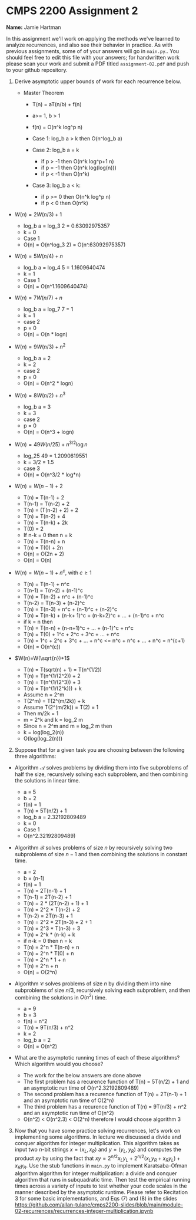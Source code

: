 # CMPS 2200 Assignment 2

**Name:** Jamie Hartman

In this assignment we'll work on applying the methods we've learned to analyze recurrences, and also see their behavior
in practice. As with previous
assignments, some of of your answers will go in `main.py`.. You
should feel free to edit this file with your answers; for handwritten
work please scan your work and submit a PDF titled `assignment-02.pdf`
and push to your github repository.


1. Derive asymptotic upper bounds of work for each recurrence below.

    - Master Theorem
        - T(n) = aT(n/b) + f(n)
        - a>= 1, b > 1
        - f(n) = O(n^k log^p n)
     
        - Case 1: log_b a > k then O(n^log_b a)
        - Case 2: log_b a = k
            - if p > -1 then O(n^k log^p+1 n)
            - if p = -1 then O(n^k log(log(n)))
            - if p < -1 then O(n^k)
        - Case 3: log_b a < k:
            - if p >= 0 then O(n^k log^p n)
            - if p < 0 then O(n^k)
   
  * $W(n)=2W(n/3)+1$

    - log_b a = log_3 2 = 0.63092975357
    - k = 0
    - Case 1
    - O(n) = O(n^log_3 2) = O(n^.63092975357)  


  * $W(n)=5W(n/4)+n$

    - log_b a = log_4 5 = 1.1609640474
    - k = 1
    - Case 1
    - O(n) = O(n^1.1609640474)


  * $W(n)=7W(n/7)+n$

    - log_b a = log_7 7 = 1
    - k = 1
    - case 2
    - p = 0
    - O(n) = O(n * logn)
      


  * $W(n)=9W(n/3)+n^2$

    - log_b a = 2
    - k = 2
    - case 2
    - p = 0
    - O(n) = O(n^2 * logn)


  * $W(n)=8W(n/2)+n^3$

    - log_b a = 3
    - k = 3
    - case 2
    - p = 0
    - O(n) = O(n^3 + logn)


  * $W(n)=49W(n/25)+n^{3/2}\log n$

    - log_25 49 = 1.2090619551
    - k = 3/2 = 1.5
    - case 3
    - O(n) = O(n^3/2 * log*n)


  * $W(n)=W(n-1)+2$

    - T(n) = T(n-1) + 2
    - T(n-1) = T(n-2) + 2
    - T(n) = (T(n-2) + 2) + 2
    - T(n) = T(n-2) + 4
    - T(n) = T(n-k) + 2k
    - T(0) = 2
    - If n-k = 0 then n = k
    - T(n) = T(n-n) + n
    - T(n) = T(0) + 2n
    - O(n) = O(2n + 2)
    - O(n) = O(n)
    

  * $W(n)= W(n-1)+n^c$, with $c\geq 1$

    - T(n) = T(n-1) + n^c
    - T(n-1) = T(n-2) + (n-1)^c
    - T(n) = T(n-2) + n^c + (n-1)^c
    - T(n-2) = T(n-3) + (n-2)^c
    - T(n) = T(n-3) + n^c + (n-1)^c + (n-2)^c
    - T(n) = T(n-k) + (n-k+ 1)^c + (n-k+2)^c + ... + (n-1)^c  + n^c
    - if k = n then
    - T(n) = T(n-n) + (n-n+1)^c + ... + (n-1)^c + n^c
    - T(n) = T(0) + 1^c + 2^c + 3^c + ... + n^c
    - T(n) = 1^c + 2^c + 3^c + ... + n^c <= n^c + n^c + ... + n^c = n^(c+1)
    - O(n) = O(n^(c))

  

  * $W(n)=W(\sqrt{n})+1$

    - T(n) = T(sqrt(n) + 1) = T(n^(1/2))
    - T(n) = T(n^(1/(2^2)) + 2
    - T(n) = T(n^(1/(2^3)) + 3
    - T(n) = T(n^(1/(2^k))) + k
    - Assume n = 2^m
    - T(2^m) = T(2^(m/2k)) + k
    - Assume T(2^(m/2k)) = T(2) = 1
    - Then m/2k = 1
    - m = 2^k and k = log_2 m
    - Since n = 2^m and m = log_2 m then
    - k = log(log_2(n))
    - O(log(log_2(n)))


2. Suppose that for a given task you are choosing between the following three algorithms:

  * Algorithm $\mathcal{A}$ solves problems by dividing them into
      five subproblems of half the size, recursively solving each
      subproblem, and then combining the solutions in linear time.

    - a = 5
    - b = 2
    - f(n) = 1
    - T(n) = 5T(n/2) + 1
    - log_b a = 2.32192809489
    - k = 0
    - Case 1
    - O(n^2.32192809489)


  * Algorithm $\mathcal{B}$ solves problems of size $n$ by
      recursively solving two subproblems of size $n-1$ and then
      combining the solutions in constant time.

    - a = 2
    - b = (n-1)
    - f(n) = 1
    - T(n) = 2T(n-1) + 1
    - T(n-1) = 2T(n-2) + 1
    - T(n) = 2 * (2T(n-2) + 1) + 1
    - T(n) = 2^2 * T(n-2) + 2
    - T(n-2) = 2T(n-3) + 1
    - T(n) = 2^2 * 2T(n-3) + 2 + 1
    - T(n) = 2^3 * T(n-3) + 3
    - T(n) = 2^k * (n-k) + k
    - if n-k = 0 then n = k
    - T(n) = 2^n * T(n-n) + n
    - T(n) = 2^n * T(0) + n
    - T(n) = 2^n * 1 + n
    - T(n) = 2^n + n
    - O(n) = O(2^n)
   

    
  * Algorithm $\mathcal{C}$ solves problems of size $n$ by dividing
      them into nine subproblems of size $n/3$, recursively solving
      each subproblem, and then combining the solutions in $O(n^2)$
      time.

    - a = 9
    - b = 3
    - f(n) = n^2
    - T(n) = 9T(n/3) + n^2
    - k = 2
    - log_b a = 2
    - O(n) = O(n^2)
    

* What are the asymptotic running times of each of these algorithms?
    Which algorithm would you choose?

    - The work for the below answers are done above
    - The first problem has a recurence function of  T(n) = 5T(n/2) + 1 and an asymptotic run time of O(n^2.32192809489)
    - The second problem has a recurence function of T(n) = 2T(n-1) + 1 and an asymptotic run time of O(2^n)
    - The third problem has a recurence function of T(n) = 9T(n/3) + n^2 and an asymptotic run time of O(n^2)
    - O(n^2) < O(n^2.3) < O(2^n) therefore I would choose algorithm 3


3. Now that you have some practice solving recurrences, let's work on
  implementing some algorithms. In lecture we discussed a divide and
  conquer algorithm for integer multiplication. This algorithm takes
  as input two $n$-bit strings $x = \langle x_L, x_R\rangle$ and
  $y=\langle y_L, y_R\rangle$ and computes the product $xy$ by using
  the fact that $xy = 2^{n/2}x_Ly_L + 2^{n/2}(x_Ly_R+x_Ry_L) +
  x_Ry_R.$ Use the
  stub functions in `main.py` to implement Karatsaba-Ofman algorithm algorithm for integer
  multiplication: a divide and conquer algorithm that runs in
  subquadratic time. Then test the empirical running times across a
  variety of inputs to test whether your code scales in the manner
  described by the asymptotic runtime. Please refer to Recitation 3 for some basic implementations, and Eqs (7) and (8) in the slides https://github.com/allan-tulane/cmps2200-slides/blob/main/module-02-recurrences/recurrences-integer-multiplication.ipynb
 
 


